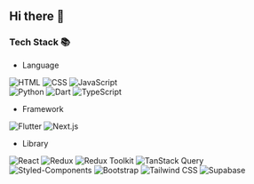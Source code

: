 ## Hi there 👋


### Tech Stack 📚
- Language
  
![HTML](https://img.shields.io/badge/HTML-E34F26?style=for-the-badge&logo=html5&logoColor=white)
![CSS](https://img.shields.io/badge/CSS-1572B6?style=for-the-badge&logo=css3&logoColor=white)
![JavaScript](https://img.shields.io/badge/JavaScript-F7DF1E?style=for-the-badge&logo=javascript&logoColor=black)<br/>
![Python](https://img.shields.io/badge/Python-3776AB?style=for-the-badge&logo=python&logoColor=white)
![Dart](https://img.shields.io/badge/Dart-0175C2?style=for-the-badge&logo=dart&logoColor=white&color=83B4FF)
![TypeScript](https://img.shields.io/badge/-TypeScript-1572B6?style=for-the-badge&logo=typescript&logoColor=white)
- Framework

![Flutter](https://img.shields.io/badge/Flutter-02569B?style=for-the-badge&logo=flutter&logoColor=black&labelColor=EEF7FF&color=EEF7FF)
![Next.js](https://img.shields.io/badge/-Next.js-004940?style=for-the-badge&logo=next.js)
- Library
  
![React](https://img.shields.io/badge/React-61DAFB?style=for-the-badge&logo=react&logoColor=black)
![Redux](https://img.shields.io/badge/Redux-764ABC?style=for-the-badge&logo=redux&logoColor=white&labelColor=83B4FF&color=83B4FF)
![Redux Toolkit](https://img.shields.io/badge/Redux_Toolkit-764ABC?style=for-the-badge&logo=redux&logoColor=white&labelColor=5A72A0&color=5A72A0)
![TanStack Query](https://img.shields.io/badge/TanStack_Query-FF4154?style=for-the-badge&logo=react-query&logoColor=white)
</br>
![Styled-Components](https://img.shields.io/badge/Styled--Components-DB7093?style=for-the-badge&logo=styled-components&logoColor=white&labelColor=7E8EF1&color=7E8EF1)
![Bootstrap](https://img.shields.io/badge/Bootstrap-7952B3?style=for-the-badge&logo=bootstrap&logoColor=white&labelColor=5AB2FF&color=5AB2FF)
![Tailwind CSS](https://img.shields.io/badge/Tailwind_CSS-38B2AC?style=for-the-badge&logo=tailwind-css&logoColor=white)
![Supabase](https://img.shields.io/badge/-Supabase-2F3645?style=for-the-badge&logo=supabase)
